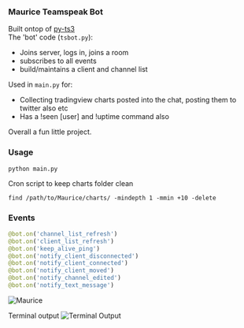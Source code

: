 ### Maurice Teamspeak Bot
   
Built ontop of [py-ts3](https://github.com/benediktschmitt/py-ts3)  
The 'bot' code (`tsbot.py`):
- Joins server, logs in, joins a room 
- subscribes to all events
- build/maintains a client and channel list   

Used in `main.py` for: 
- Collecting tradingview charts posted into the chat, posting them to twitter also etc
- Has a !seen [user] and !uptime command also

Overall a fun little project. 


### Usage 
```
python main.py
```  

Cron script to keep charts folder clean
```
find /path/to/Maurice/charts/ -mindepth 1 -mmin +10 -delete
```

### Events
```python
@bot.on('channel_list_refresh')
@bot.on('client_list_refresh')
@bot.on('keep_alive_ping')
@bot.on('notify_client_disconnected')
@bot.on('notify_client_connected')
@bot.on('notify_client_moved')
@bot.on('notify_channel_edited')
@bot.on('notify_text_message')
```

![Maurice](https://i.imgur.com/tT76fc9.jpg)  

Terminal output 
![Terminal Output](https://i.imgur.com/eQVuxKO.png)
